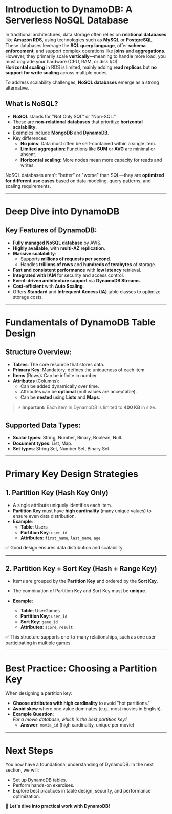 # **Introduction to DynamoDB: A Serverless NoSQL Database**

In traditional architectures, data storage often relies on **relational databases** like **Amazon RDS**, using technologies such as **MySQL** or **PostgreSQL**. These databases leverage the **SQL query language**, offer **schema enforcement**, and support complex operations like **joins** and **aggregations**. However, they primarily scale **vertically**—meaning to handle more load, you must upgrade your hardware (CPU, RAM, or disk I/O).  
**Horizontal scaling** in RDS is limited, mainly adding **read replicas** but **no support for write scaling** across multiple nodes.

To address scalability challenges, **NoSQL databases** emerge as a strong alternative.

## **What is NoSQL?**

- **NoSQL** stands for "Not Only SQL" or "Non-SQL."
- These are **non-relational databases** that prioritize **horizontal scalability**.
- Examples include **MongoDB** and **DynamoDB**.
- Key differences:
  - **No joins**: Data must often be self-contained within a single item.
  - **Limited aggregation**: Functions like **SUM** or **AVG** are minimal or absent.
  - **Horizontal scaling**: More nodes mean more capacity for reads and writes.

NoSQL databases aren't "better" or "worse" than SQL—they are **optimized for different use cases** based on data modeling, query patterns, and scaling requirements.

---

# **Deep Dive into DynamoDB**

## **Key Features of DynamoDB:**

- **Fully managed NoSQL database** by AWS.
- **Highly available**, with **multi-AZ replication**.
- **Massive scalability**:
  - Supports **millions of requests per second**.
  - Handles **trillions of rows** and **hundreds of terabytes** of storage.
- **Fast and consistent performance** with **low latency** retrieval.
- **Integrated with IAM** for security and access control.
- **Event-driven architecture support** via **DynamoDB Streams**.
- **Cost-efficient** with **Auto Scaling**.
- Offers **Standard** and **Infrequent Access (IA)** table classes to optimize storage costs.

---

# **Fundamentals of DynamoDB Table Design**

## **Structure Overview:**

- **Tables**: The core resource that stores data.
- **Primary Key**: Mandatory; defines the uniqueness of each item.
- **Items** (Rows): Can be infinite in number.
- **Attributes** (Columns):
  - Can be added dynamically over time.
  - Attributes can be **optional** (null values are acceptable).
  - Can be **nested** using **Lists** and **Maps**.

> ⚡ **Important:** Each item in DynamoDB is limited to **400 KB** in size.

## **Supported Data Types:**

- **Scalar types**: String, Number, Binary, Boolean, Null.
- **Document types**: List, Map.
- **Set types**: String Set, Number Set, Binary Set.

---

# **Primary Key Design Strategies**

## **1. Partition Key (Hash Key Only)**

- A single attribute uniquely identifies each item.
- **Partition Key** must have **high cardinality** (many unique values) to ensure even data distribution.
- **Example**:
  - **Table**: Users
  - **Partition Key**: `user_id`
  - **Attributes**: `first_name`, `last_name`, `age`

✅ Good design ensures data distribution and scalability.

---

## **2. Partition Key + Sort Key (Hash + Range Key)**

- Items are grouped by the **Partition Key** and ordered by the **Sort Key**.
- The combination of Partition Key and Sort Key must be **unique**.

- **Example**:
  - **Table**: UserGames
  - **Partition Key**: `user_id`
  - **Sort Key**: `game_id`
  - **Attributes**: `score`, `result`

✅ This structure supports one-to-many relationships, such as one user participating in multiple games.

---

# **Best Practice: Choosing a Partition Key**

When designing a partition key:
- **Choose attributes with high cardinality** to avoid "hot partitions."
- **Avoid skew** where one value dominates (e.g., most movies in English).
- **Example Question**:  
  *For a movie database, which is the best partition key?*  
  - **Answer**: `movie_id` (high cardinality, unique per movie)

---

# **Next Steps**

You now have a foundational understanding of DynamoDB. In the next section, we will:
- Set up DynamoDB tables.
- Perform hands-on exercises.
- Explore best practices in table design, security, and performance optimization.

🚀 **Let's dive into practical work with DynamoDB!**
